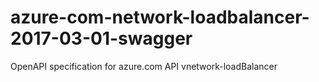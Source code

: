 # azure-com-network-loadbalancer-2017-03-01-swagger
OpenAPI specification for azure.com API vnetwork-loadBalancer
